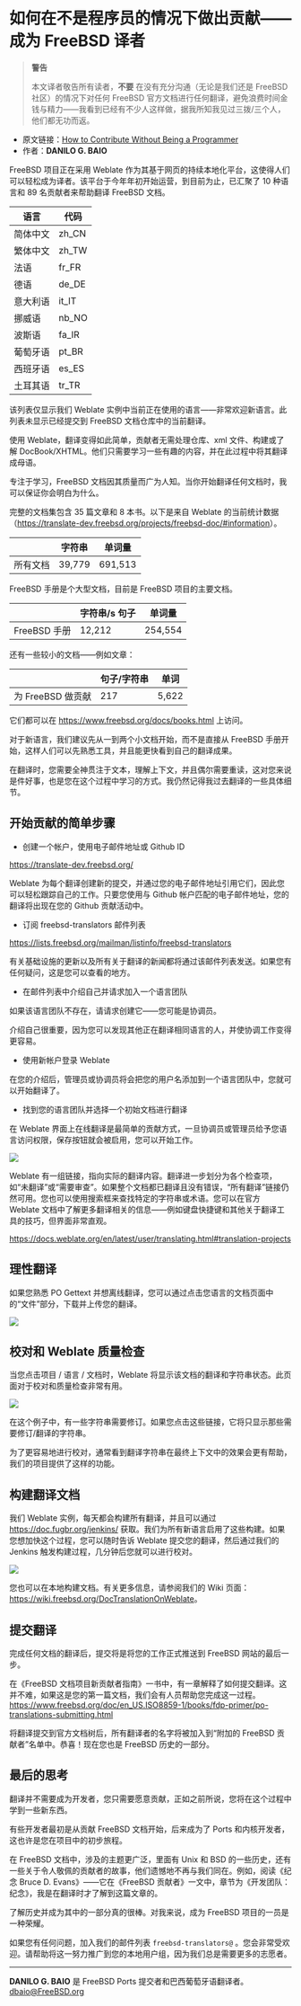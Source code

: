 # 如何在不是程序员的情况下做出贡献——成为 FreeBSD 译者

>**警告**
>
>本文译者敬告所有读者，**不要** 在没有充分沟通（无论是我们还是 FreeBSD 社区）的情况下对任何 FreeBSD 官方文档进行任何翻译，避免浪费时间金钱与精力——我看到已经有不少人这样做，据我所知我见过三拨/三个人，他们都无功而返。

- 原文链接：[How to Contribute Without Being a Programmer](https://freebsdfoundation.org/wp-content/uploads/2020/11/FreeBSD-Translator.pdf)
- 作者：**DANILO G. BAIO**

FreeBSD 项目正在采用 Weblate 作为其基于网页的持续本地化平台，这使得人们可以轻松成为译者。该平台于今年年初开始运营，到目前为止，已汇聚了 10 种语言和 89 名贡献者来帮助翻译 FreeBSD 文档。

| 语言           | 代码   |
|----------------|--------|
| 简体中文       | zh_CN  |
| 繁体中文       | zh_TW  |
| 法语           | fr_FR  |
| 德语           | de_DE  |
| 意大利语       | it_IT  |
| 挪威语         | nb_NO  |
| 波斯语         | fa_IR  |
| 葡萄牙语       | pt_BR  |
| 西班牙语       | es_ES  |
| 土耳其语       | tr_TR  |

该列表仅显示我们 Weblate 实例中当前正在使用的语言——非常欢迎新语言。此列表未显示已经提交到 FreeBSD 文档仓库中的当前翻译。

使用 Weblate，翻译变得如此简单，贡献者无需处理仓库、xml 文件、构建或了解 DocBook/XHTML。他们只需要学习一些有趣的内容，并在此过程中将其翻译成母语。

专注于学习，FreeBSD 文档因其质量而广为人知。当你开始翻译任何文档时，我可以保证你会明白为什么。

完整的文档集包含 35 篇文章和 8 本书。以下是来自 Weblate 的当前统计数据（<https://translate-dev.freebsd.org/projects/freebsd-doc/#information>）。


|                     | 字符串 | 单词量    |
|---------------------|---------|----------|
| 所有文档      | 39,779  | 691,513  |

FreeBSD 手册是个大型文档，目前是 FreeBSD 项目的主要文档。

|                       | 字符串/s 句子 | 单词量  |
|-----------------------|-------------------|----------|
| FreeBSD 手册     | 12,212            | 254,554  |


还有一些较小的文档——例如文章：

|                         | 句子/字符串          | 单词   |
|-------------------------|-------------------|-------|
| 为 FreeBSD 做贡献            | 217               | 5,622 |

它们都可以在 https://www.freebsd.org/docs/books.html 上访问。

对于新语言，我们建议先从一到两个小文档开始，而不是直接从 FreeBSD 手册开始，这样人们可以先熟悉工具，并且能更快看到自己的翻译成果。

在翻译时，您需要全神贯注于文本，理解上下文，并且偶尔需要重读，这对您来说是件好事，也是您在这个过程中学习的方式。我仍然记得我过去翻译的一些具体细节。

## 开始贡献的简单步骤

- 创建一个帐户，使用电子邮件地址或 Github ID

<https://translate-dev.freebsd.org/>

Weblate 为每个翻译创建新的提交，并通过您的电子邮件地址引用它们，因此您可以轻松跟踪自己的工作。只要您使用与 Github 帐户匹配的电子邮件地址，您的翻译将出现在您的 Github 贡献活动中。

- 订阅 freebsd-translators 邮件列表

<https://lists.freebsd.org/mailman/listinfo/freebsd-translators>

有关基础设施的更新以及所有关于翻译的新闻都将通过该邮件列表发送。如果您有任何疑问，这是您可以查看的地方。

- 在邮件列表中介绍自己并请求加入一个语言团队

如果该语言团队不存在，请请求创建它——您可能是协调员。

介绍自己很重要，因为您可以发现其他正在翻译相同语言的人，并使协调工作变得更容易。

- 使用新帐户登录 Weblate

在您的介绍后，管理员或协调员将会把您的用户名添加到一个语言团队中，您就可以开始翻译了。

- 找到您的语言团队并选择一个初始文档进行翻译

在 Weblate 界面上在线翻译是最简单的贡献方式，一旦协调员或管理员给予您语言访问权限，保存按钮就会被启用，您可以开始工作。

![](https://github.com/user-attachments/assets/99745e61-ec16-43d3-9725-9a96d3dd34c2)


Weblate 有一组链接，指向实际的翻译内容。翻译进一步划分为各个检查项，如“未翻译”或“需要审查”。如果整个文档都已翻译且没有错误，“所有翻译”链接仍然可用。您也可以使用搜索框来查找特定的字符串或术语。您可以在官方 Weblate 文档中了解更多翻译相关的信息——例如键盘快捷键和其他关于翻译工具的技巧，但界面非常直观。

<https://docs.weblate.org/en/latest/user/translating.html#translation-projects>

## 理性翻译

如果您熟悉 PO Gettext 并想离线翻译，您可以通过点击您语言的文档页面中的“文件”部分，下载并上传您的翻译。

![](https://github.com/user-attachments/assets/2efd5e3f-0339-4f8a-aad4-e06e396243cd)

## 校对和 Weblate 质量检查

当您点击项目 / 语言 / 文档时，Weblate 将显示该文档的翻译和字符串状态。此页面对于校对和质量检查非常有用。


![](https://github.com/user-attachments/assets/701d5ea6-5d63-425d-a9d5-387144be21c9)


在这个例子中，有一些字符串需要修订。如果您点击这些链接，它将只显示那些需要修订/翻译的字符串。

为了更容易地进行校对，通常看到翻译字符串在最终上下文中的效果会更有帮助，我们的项目提供了这样的功能。

## 构建翻译文档

我们 Weblate 实例，每天都会构建所有翻译，并且可以通过 <https://doc.fugbr.org/jenkins/> 获取。我们为所有新语言启用了这些构建。如果您想加快这个过程，您可以随时告诉 Weblate 提交您的翻译，然后通过我们的 Jenkins 触发构建过程，几分钟后您就可以进行校对。

![](https://github.com/user-attachments/assets/424f3ae4-6637-4e58-8fab-9bbb0b6d632e)

您也可以在本地构建文档。有关更多信息，请参阅我们的 Wiki 页面：<https://wiki.freebsd.org/DocTranslationOnWeblate>。

## 提交翻译

完成任何文档的翻译后，提交将是将您的工作正式推送到 FreeBSD 网站的最后一步。

在《FreeBSD 文档项目新贡献者指南》一书中，有一章解释了如何提交翻译。这并不难，如果这是您的第一篇文档，我们会有人员帮助您完成这一过程。 <https://www.freebsd.org/doc/en_US.ISO8859-1/books/fdp-primer/po-translations-submitting.html>

将翻译提交到官方文档树后，所有翻译者的名字将被加入到“附加的 FreeBSD 贡献者”名单中。恭喜！现在您也是 FreeBSD 历史的一部分。

## 最后的思考

翻译并不需要成为开发者，您只需要愿意贡献，正如之前所说，您将在这个过程中学到一些新东西。

有些开发者最初是从贡献 FreeBSD 文档开始，后来成为了 Ports 和内核开发者，这也许是您在项目中的初步旅程。

在 FreeBSD 文档中，涉及的主题更广泛，里面有 Unix 和 BSD 的一些历史，还有一些关于令人敬佩的贡献者的故事，他们遗憾地不再与我们同在。例如，阅读《纪念 Bruce D. Evans》——它在《FreeBSD 贡献者》一文中，章节为《开发团队：纪念》，我是在翻译时才了解到这篇文章的。

了解历史并成为其中的一部分真的很棒。对我来说，成为 FreeBSD 项目的一员是一种荣耀。

如果您有任何问题，加入我们的邮件列表 `freebsd-translators@` 。您会非常受欢迎。请帮助将这一努力推广到您的本地用户组，因为我们总是需要更多的志愿者。

---

**DANILO G. BAIO** 是 FreeBSD Ports 提交者和巴西葡萄牙语翻译者。dbaio@FreeBSD.org
